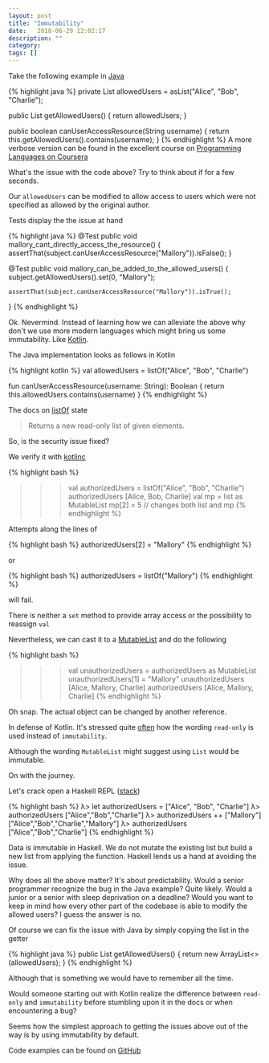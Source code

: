 ```yaml
---
layout: post
title: "Immutability"
date:   2018-06-29 12:02:17
description: ""
category:
tags: []
---
```


Take the following example in [Java](https://en.wikipedia.org/wiki/Java_(programming_language))

{% highlight java %}
private List<String> allowedUsers = asList("Alice", "Bob", "Charlie");

public List<String> getAllowedUsers() {
    return allowedUsers;
}

public boolean canUserAccessResource(String username) {
    return this.getAllowedUsers().contains(username);
}
{% endhighlight %}
A more verbose version can be found in the excellent course on [Programming Languages on Coursera](https://www.coursera.org/learn/programming-languages/lecture/aOQ26/optional-java-mutation)
 
What's the issue with the code above? Try to think about if for a few seconds.

Our `allowedUsers` can be modified to allow access to users which were not specified as allowed by the original author.

Tests display the the issue at hand

{% highlight java %}
@Test
public void mallory_cant_directly_access_the_resource() {
    assertThat(subject.canUserAccessResource("Mallory")).isFalse();
}

@Test
public void mallory_can_be_added_to_the_allowed_users() {
    subject.getAllowedUsers().set(0, "Mallory");

    assertThat(subject.canUserAccessResource("Mallory")).isTrue();
}
{% endhighlight %}

Ok. Nevermind. Instead of learning how we can alleviate the above why don't we use more modern languages which might bring us some immutability. Like [Kotlin](https://kotlinlang.org/).

The Java implementation looks as follows in Kotlin

{% highlight kotlin %}
val allowedUsers = listOf("Alice", "Bob", "Charlie")

fun canUserAccessResource(username: String): Boolean {
    return this.allowedUsers.contains(username)
}
{% endhighlight %}

The docs on [listOf](https://kotlinlang.org/api/latest/jvm/stdlib/kotlin.collections/list-of.html)
state

> Returns a new read-only list of given elements.

So, is the security issue fixed?

We verify it with [kotlinc](https://kotlinlang.org/docs/tutorials/command-line.html)

{% highlight bash %}
>>> val authorizedUsers = listOf("Alice", "Bob", "Charlie")
>>> authorizedUsers
[Alice, Bob, Charlie]
val mp = list as MutableList<Int>
mp[2] = 5 // changes both list and mp
{% endhighlight %}

Attempts along the lines of

{% highlight bash %}
authorizedUsers[2] = "Mallory"
{% endhighlight %}

or

{% highlight bash %}
authorizedUsers = listOf("Mallory")
{% endhighlight %}

will fail.

There is neither a `set` method to provide array access or the possibility to reassign `val`

Nevertheless, we can cast it to a [MutableList](https://kotlinlang.org/api/latest/jvm/stdlib/kotlin.collections/-mutable-list/index.html) and do the following

{% highlight bash %}
>>> val unauthorizedUsers = authorizedUsers as MutableList<String>
>>> unauthorizedUsers[1] = "Mallory"
>>> unauthorizedUsers
[Alice, Mallory, Charlie]
>>> authorizedUsers
[Alice, Mallory, Charlie]
{% endhighlight %}

Oh snap. The actual object can be changed by another reference.

In defense of Kotlin. It's stressed quite [often](https://www.youtube.com/watch?v=Uizh2WlJtnk&feature=youtu.be&t=2470) how the wording `read-only` is used instead of `immutability`.

Although the wording `MutableList` might suggest using `List` would be immutable.

On with the journey.

Let's crack open a Haskell REPL ([stack](https://docs.haskellstack.org/en/stable/README/))

{% highlight bash %}
λ> let authorizedUsers = ["Alice", "Bob", "Charlie"]
λ> authorizedUsers
["Alice","Bob","Charlie"]
λ> authorizedUsers ++ ["Mallory"]
["Alice","Bob","Charlie","Mallory"]
λ> authorizedUsers
["Alice","Bob","Charlie"]
{% endhighlight %}

Data is immutable in Haskell. We do not mutate the existing list but build a new list from applying the function.
Haskell lends us a hand at avoiding the issue.

Why does all the above matter? It's about predictability. Would a senior programmer recognize the bug in the Java example? Quite likely. Would a junior or a senior with sleep deprivation on a deadline?
Would you want to keep in mind how every other part of the codebase is able to modify the allowed users? I guess the answer is no.

Of course we can fix the issue with Java by simply copying the list in the getter

{% highlight java %}
public List<String> getAllowedUsers() {
    return new ArrayList<>(allowedUsers);
}
{% endhighlight %}

Although that is something we would have to remember all the time.

Would someone starting out with Kotlin realize the difference between `read-only` and `immutability` before stumbling upon it in the docs or when encountering a bug?

Seems how the simplest approach to getting the issues above out of the way is by using immutability by default.

Code examples can be found on [GitHub](https://github.com/axelhodler/non-immutabbility-samples)
